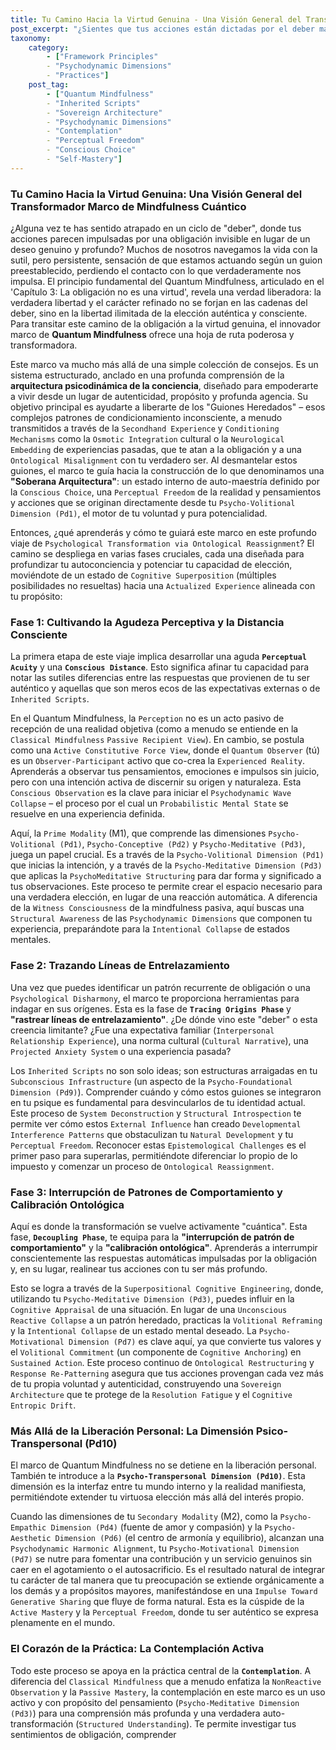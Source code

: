 ```yaml
---
title: Tu Camino Hacia la Virtud Genuina - Una Visión General del Transformador Marco de Mindfulness Cuántico
post_excerpt: "¿Sientes que tus acciones están dictadas por el deber más que por un deseo auténtico? El Quantum Mindfulness ofrece un marco poderoso para liberarte de patrones inconscientes y construir una 'arquitectura soberana'. Este enfoque activo te guía a través de fases de autoconciencia profunda, desde la distinción perceptiva hasta la recalibración ontológica, permitiéndote vivir desde tu voluntad más auténtica y extender tu virtud genuina al mundo."
taxonomy:
    category:
        - ["Framework Principles"
        - "Psychodynamic Dimensions"
        - "Practices"]
    post_tag:
        - ["Quantum Mindfulness"
        - "Inherited Scripts"
        - "Sovereign Architecture"
        - "Psychodynamic Dimensions"
        - "Contemplation"
        - "Perceptual Freedom"
        - "Conscious Choice"
        - "Self-Mastery"]
---
```

### Tu Camino Hacia la Virtud Genuina: Una Visión General del Transformador Marco de Mindfulness Cuántico

¿Alguna vez te has sentido atrapado en un ciclo de "deber", donde tus acciones parecen impulsadas por una obligación invisible en lugar de un deseo genuino y profundo? Muchos de nosotros navegamos la vida con la sutil, pero persistente, sensación de que estamos actuando según un guion preestablecido, perdiendo el contacto con lo que verdaderamente nos impulsa. El principio fundamental del Quantum Mindfulness, articulado en el 'Capítulo 3: La obligación no es una virtud', revela una verdad liberadora: la verdadera libertad y el carácter refinado no se forjan en las cadenas del deber, sino en la libertad ilimitada de la elección auténtica y consciente. Para transitar este camino de la obligación a la virtud genuina, el innovador marco de **Quantum Mindfulness** ofrece una hoja de ruta poderosa y transformadora.

Este marco va mucho más allá de una simple colección de consejos. Es un sistema estructurado, anclado en una profunda comprensión de la **arquitectura psicodinámica de la conciencia**, diseñado para empoderarte a vivir desde un lugar de autenticidad, propósito y profunda agencia. Su objetivo principal es ayudarte a liberarte de los "Guiones Heredados" – esos complejos patrones de condicionamiento inconsciente, a menudo transmitidos a través de la `Secondhand Experience` y `Conditioning Mechanisms` como la `Osmotic Integration` cultural o la `Neurological Embedding` de experiencias pasadas, que te atan a la obligación y a una `Ontological Misalignment` con tu verdadero ser. Al desmantelar estos guiones, el marco te guía hacia la construcción de lo que denominamos una **"Soberana Arquitectura"**: un estado interno de auto-maestría definido por la `Conscious Choice`, una `Perceptual Freedom` de la realidad y pensamientos y acciones que se originan directamente desde tu `Psycho-Volitional Dimension (Pd1)`, el motor de tu voluntad y pura potencialidad.

Entonces, ¿qué aprenderás y cómo te guiará este marco en este profundo viaje de `Psychological Transformation via Ontological Reassignment`? El camino se despliega en varias fases cruciales, cada una diseñada para profundizar tu autoconciencia y potenciar tu capacidad de elección, moviéndote de un estado de `Cognitive Superposition` (múltiples posibilidades no resueltas) hacia una `Actualized Experience` alineada con tu propósito:

### Fase 1: Cultivando la Agudeza Perceptiva y la Distancia Consciente

La primera etapa de este viaje implica desarrollar una aguda **`Perceptual Acuity`** y una **`Conscious Distance`**. Esto significa afinar tu capacidad para notar las sutiles diferencias entre las respuestas que provienen de tu ser auténtico y aquellas que son meros ecos de las expectativas externas o de `Inherited Scripts`.

En el Quantum Mindfulness, la `Perception` no es un acto pasivo de recepción de una realidad objetiva (como a menudo se entiende en la `Classical Mindfulness` `Passive Recipient View`). En cambio, se postula como una `Active Constitutive Force View`, donde el `Quantum Observer` (tú) es un `Observer-Participant` activo que co-crea la `Experienced Reality`. Aprenderás a observar tus pensamientos, emociones e impulsos sin juicio, pero con una intención activa de discernir su origen y naturaleza. Esta `Conscious Observation` es la clave para iniciar el `Psychodynamic Wave Collapse` – el proceso por el cual un `Probabilistic Mental State` se resuelve en una experiencia definida.

Aquí, la `Prime Modality` (M1), que comprende las dimensiones `Psycho-Volitional (Pd1)`, `Psycho-Conceptive (Pd2)` y `Psycho-Meditative (Pd3)`, juega un papel crucial. Es a través de la `Psycho-Volitional Dimension (Pd1)` que inicias la intención, y a través de la `Psycho-Meditative Dimension (Pd3)` que aplicas la `PsychoMeditative Structuring` para dar forma y significado a tus observaciones. Este proceso te permite crear el espacio necesario para una verdadera elección, en lugar de una reacción automática. A diferencia de la `Witness Consciousness` de la mindfulness pasiva, aquí buscas una `Structural Awareness` de las `Psychodynamic Dimensions` que componen tu experiencia, preparándote para la `Intentional Collapse` de estados mentales.

### Fase 2: Trazando Líneas de Entrelazamiento

Una vez que puedes identificar un patrón recurrente de obligación o una `Psychological Disharmony`, el marco te proporciona herramientas para indagar en sus orígenes. Esta es la fase de **`Tracing Origins Phase`** y **"rastrear líneas de entrelazamiento"**. ¿De dónde vino este "deber" o esta creencia limitante? ¿Fue una expectativa familiar (`Interpersonal Relationship Experience`), una norma cultural (`Cultural Narrative`), una `Projected Anxiety System` o una experiencia pasada?

Los `Inherited Scripts` no son solo ideas; son estructuras arraigadas en tu `Subconscious Infrastructure` (un aspecto de la `Psycho-Foundational Dimension (Pd9)`). Comprender cuándo y cómo estos guiones se integraron en tu psique es fundamental para desvincularlos de tu identidad actual. Este proceso de `System Deconstruction` y `Structural Introspection` te permite ver cómo estos `External Influence` han creado `Developmental Interference Patterns` que obstaculizan tu `Natural Development` y tu `Perceptual Freedom`. Reconocer estas `Epistemological Challenges` es el primer paso para superarlas, permitiéndote diferenciar lo propio de lo impuesto y comenzar un proceso de `Ontological Reassignment`.

### Fase 3: Interrupción de Patrones de Comportamiento y Calibración Ontológica

Aquí es donde la transformación se vuelve activamente "cuántica". Esta fase, **`Decoupling Phase`**, te equipa para la **"interrupción de patrón de comportamiento"** y la **"calibración ontológica"**. Aprenderás a interrumpir conscientemente las respuestas automáticas impulsadas por la obligación y, en su lugar, realinear tus acciones con tu ser más profundo.

Esto se logra a través de la `Superpositional Cognitive Engineering`, donde, utilizando tu `Psycho-Meditative Dimension (Pd3)`, puedes influir en la `Cognitive Appraisal` de una situación. En lugar de una `Unconscious Reactive Collapse` a un patrón heredado, practicas la `Volitional Reframing` y la `Intentional Collapse` de un estado mental deseado. La `Psycho-Motivational Dimension (Pd7)` es clave aquí, ya que convierte tus valores y el `Volitional Commitment` (un componente de `Cognitive Anchoring`) en `Sustained Action`. Este proceso continuo de `Ontological Restructuring` y `Response Re-Patterning` asegura que tus acciones provengan cada vez más de tu propia voluntad y autenticidad, construyendo una `Sovereign Architecture` que te protege de la `Resolution Fatigue` y el `Cognitive Entropic Drift`.

### Más Allá de la Liberación Personal: La Dimensión Psico-Transpersonal (Pd10)

El marco de Quantum Mindfulness no se detiene en la liberación personal. También te introduce a la **`Psycho-Transpersonal Dimension (Pd10)`**. Esta dimensión es la interfaz entre tu mundo interno y la realidad manifiesta, permitiéndote extender tu virtuosa elección más allá del interés propio.

Cuando las dimensiones de tu `Secondary Modality` (M2), como la `Psycho-Empathic Dimension (Pd4)` (fuente de amor y compasión) y la `Psycho-Aesthetic Dimension (Pd6)` (el centro de armonía y equilibrio), alcanzan una `Psychodynamic Harmonic Alignment`, tu `Psycho-Motivational Dimension (Pd7)` se nutre para fomentar una contribución y un servicio genuinos sin caer en el agotamiento o el autosacrificio. Es el resultado natural de integrar tu carácter de tal manera que tu preocupación se extiende orgánicamente a los demás y a propósitos mayores, manifestándose en una `Impulse Toward Generative Sharing` que fluye de forma natural. Esta es la cúspide de la `Active Mastery` y la `Perceptual Freedom`, donde tu ser auténtico se expresa plenamente en el mundo.

### El Corazón de la Práctica: La Contemplación Activa

Todo este proceso se apoya en la práctica central de la **`Contemplation`**. A diferencia del `Classical Mindfulness` que a menudo enfatiza la `NonReactive Observation` y la `Passive Mastery`, la contemplación en este marco es un uso activo y con propósito del pensamiento (`Psycho-Meditative Dimension (Pd3)`) para una comprensión más profunda y una verdadera auto-transformación (`Structured Understanding`). Te permite investigar tus sentimientos de obligación, comprender